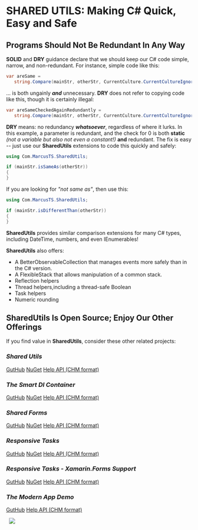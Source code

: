 
# SHARED UTILS: Making C# Quick, Easy and Safe

## Programs Should Not Be Redundant In Any Way

**SOLID** and **DRY** guidance declare that we should keep our C# code simple, narrow, and non-redundant.  For instance, simple code like this:

```csharp
var areSame = 
   string.Compare(mainStr, otherStr, CurrentCulture.CurrentCultureIgnoreCase) == 0;
```

... is both ungainly ***and*** unnecessary.  **DRY** does not refer to copying code like this, though it is certainly illegal:

```csharp
var areSameCheckedAgainRedundantly = 
   string.Compare(mainStr, otherStr, CurrentCulture.CurrentCultureIgnoreCase) == 0;
```

**DRY** means: no redundancy ***whatsoever***, regardless of where it lurks.  In this example, a parameter is redundant, and the check for 0 is both **static** *(not a variable but also not even a constant!)* **and** redundant.  The fix is easy -- just use our **SharedUtils** extensions to code this quickly and safely:

```csharp
using Com.MarcusTS.SharedUtils;

if (mainStr.isSameAs(otherStr))
{
}
```

If you are looking for *"not same as"*, then use this:

```csharp
using Com.MarcusTS.SharedUtils;

if (mainStr.isDifferentThan(otherStr))
{
}
```


**SharedUtils** provides similar comparison extensions for many C# types, including DateTime, numbers, and even IEnumerables!

**SharedUtils** also offers:

- A BetterObservableCollection that manages events more safely than in the C# version.
- A FlexibleStack that allows manipulation of a common stack.
- Reflection helpers
- Thread helpers,including a thread-safe Boolean
- Task helpers
- Numeric rounding

## SharedUtils Is Open Source; Enjoy Our Other Offerings

If you find value in **SharedUtils**, consider these other related projects:

### *Shared Utils*

[GutHub](https://github.com/marcusts/Com.MarcusTS.SharedUtils)
[NuGet](https://www.nuget.org/packages/Com.MarcusTS.SharedUtils)
[Help API (CHM format)](https://github.com/marcusts/Com.MarcusTS.SharedUtils/docs/Help/SharedUtils.chm)

### *The Smart DI Container*

[GutHub](https://github.com/marcusts/Com.MarcusTS.SmartDI)
[NuGet](https://www.nuget.org/packages/Com.MarcusTS.SmartDI)
[Help API (CHM format)](https://github.com/marcusts/Com.MarcusTS.SmartDI/docs/Help/SmartDI.chm)

### *Shared Forms*

[GutHub](https://github.com/marcusts/Com.MarcusTS.SharedForms)
[NuGet](https://www.nuget.org/packages/Com.MarcusTS.SharedForms)
[Help API (CHM format)](https://github.com/marcusts/Com.MarcusTS.SharedForms/docs/Help/SharedForms.chm)

### *Responsive Tasks*

[GutHub](https://github.com/marcusts/Com.MarcusTS.ResponsiveTasks)
[NuGet](https://www.nuget.org/packages/Com.MarcusTS.ResponsiveTasks)
[Help API (CHM format)](https://github.com/marcusts/Com.MarcusTS.ResponsiveTasks/docs/Help/ResponsiveTasks.chm)

### *Responsive Tasks - Xamarin.Forms Support*

[GutHub](https://github.com/marcusts/Com.MarcusTS.ResponsiveTasks.XamFormsSupport)
[NuGet](https://www.nuget.org/packages/Com.MarcusTS.ResponsiveTasks.XamFormsSupport)
[Help API (CHM format)](https://github.com/marcusts/Com.MarcusTS.ResponsiveTasks.XamFormsSupport/docs/Help/ResponsiveTasks.XamFormsSupport.chm)

### *The Modern App Demo*

[GutHub](https://github.com/marcusts/Com.MarcusTS.ModernAppDemo)
[Help API (CHM format)](https://github.com/marcusts/Com.MarcusTS.ModernAppDemo/docs/Help/ModernAppDemo.chm)

&nbsp;
![](https://gitlab.com/marcusts1/nugetimages/-/raw/master/Modern_App_Demo_Master_FINAL.gif)
